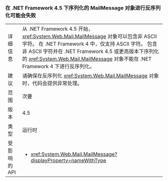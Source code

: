 ### <a name="deserialization-of-mailmessage-objects-serialized-under-the-net-framework-45-may-fail"></a>在 .NET Framework 4.5 下序列化的 MailMessage 对象进行反序列化可能会失败

|   |   |
|---|---|
|详细信息|从 .NET Framework 4.5 开始，<xref:System.Web.Mail.MailMessage> 对象可以包含非 ASCII 字符。 在 .NET Framework 4 中，仅支持 ASCII 字符。 包含非 ASCII 字符并在 .NET Framework 4.5 或更高版本下序列化的 <xref:System.Web.Mail.MailMessage> 对象不能在 .NET Framework 4 下进行反序列化。|
|建议|请确保在反序列化 <xref:System.Web.Mail.MailMessage> 对象时，代码会提供异常处理。|
|范围|次要|
|版本|4.5|
|类型|运行时|
|受影响的 API|<ul><li><xref:System.Web.Mail.MailMessage?displayProperty=nameWithType></li></ul>|

